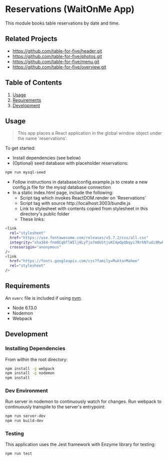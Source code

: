 # Reservations (WaitOnMe App)

This module books table reservations by date and time.

## Related Projects

- https://github.com/table-for-five/header.git
- https://github.com/table-for-five/photos.git
- https://github.com/table-for-five/menu.git
- https://github.com/table-for-five/overview.git

## Table of Contents

1. [Usage](#Usage)
1. [Requirements](#requirements)
1. [Development](#development)

## Usage

> This app places a React application in the global window object under the name 'reservations'.

To get started:

- Install dependencies (see below)
- (Optional) seed database with placeholder reservations:

```sh
npm run mysql-seed
```

- Follow instructions in database/config.example.js to create a new config.js file for the mysql database connection
- In a static index.html page, include the following:
  - Script tag which invokes ReactDOM.render on 'Reservations'
  - Script tag with source http://localhost:3003/bundle.js
  - Link to stylesheet with contents copied from stylesheet in this directory's public folder
  - These links:

```sh
<link
  rel="stylesheet"
  href="https://use.fontawesome.com/releases/v5.7.2/css/all.css"
  integrity="sha384-fnmOCqbTlWIlj8LyTjo7mOUStjsKC4pOpQbqyi7RrhN7udi9RwhKkMHpvLbHG9Sr"
  crossorigin="anonymous"
/>
<link
  href="https://fonts.googleapis.com/css?family=Mukta+Mahee"
  rel="stylesheet"
/>
```

## Requirements

An `nvmrc` file is included if using [nvm](https://github.com/creationix/nvm).

- Node 6.13.0
- Nodemon
- Webpack

## Development

### Installing Dependencies

From within the root directory:

```sh
npm install -g webpack
npm install -g nodemon
npm install
```

### Dev Environment

Run server in nodemon to continuously watch for changes. Run webpack to continuously transpile to the server's entrypoint:

```sh
npm run server-dev
npm run build-dev
```

### Testing

This application uses the Jest framework with Enzyme library for testing:

```sh
npm run test
```
